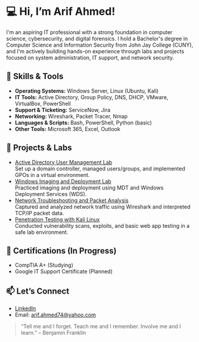 <!DOCTYPE html>
<html lang="en">
<head>
</head>
<body>

  <h1>💻 Hi, I’m Arif Ahmed!</h1>
  <p>
    I'm an aspiring IT professional with a strong foundation in computer science, cybersecurity, and digital forensics.
    I hold a Bachelor's degree in Computer Science and Information Security from John Jay College (CUNY), and I'm actively
    building hands-on experience through labs and projects focused on system administration, IT support, and network security.
  </p>

  <h2>🔧 Skills & Tools</h2>
  <ul>
    <li><strong>Operating Systems:</strong> Windows Server, Linux (Ubuntu, Kali)</li>
    <li><strong>IT Tools:</strong> Active Directory, Group Policy, DNS, DHCP, VMware, VirtualBox, PowerShell</li>
    <li><strong>Support & Ticketing:</strong> ServiceNow, Jira</li>
    <li><strong>Networking:</strong> Wireshark, Packet Tracer, Nmap</li>
    <li><strong>Languages & Scripts:</strong> Bash, PowerShell, Python (basic)</li>
    <li><strong>Other Tools:</strong> Microsoft 365, Excel, Outlook</li>
  </ul>

  <h2>🧪 Projects & Labs</h2>
  <ul>
    <li><a href="https://github.com/arifahmed74/active-directory-lab">Active Directory User Management Lab</a><br>
      Set up a domain controller, managed users/groups, and implemented GPOs in a virtual environment.</li>
    <li><a href="https://github.com/yourusername/windows-imaging-lab">Windows Imaging and Deployment Lab</a><br>
      Practiced imaging and deployment using MDT and Windows Deployment Services (WDS).</li>
    <li><a href="https://github.com/arifahmed74/network-packet-analysis-lab">Network Troubleshooting and Packet Analysis</a><br>
      Captured and analyzed network traffic using Wireshark and interpreted TCP/IP packet data.</li>
    <li><a href="https://github.com/yourusername/pentest-kali-lab">Penetration Testing with Kali Linux</a><br>
      Conducted vulnerability scans, exploits, and basic web app testing in a safe lab environment.</li>
  </ul>

  <h2>📜 Certifications (In Progress)</h2>
  <ul>
    <li>CompTIA A+ (Studying)</li>
    <li>Google IT Support Certificate (Planned)</li>
  </ul>

  <h2>📫 Let’s Connect</h2>
  <ul>
    <li><a href="https://www.linkedin.com/in/arif-ahmed20/">LinkedIn</a></li>
    <li>Email: <a href="arif.ahmed74@yahoo.com">arif.ahmed74@yahoo.com</a></li>
  </ul>

  <blockquote>
    “Tell me and I forget. Teach me and I remember. Involve me and I learn.” – Benjamin Franklin
  </blockquote>

</body>
</html>
